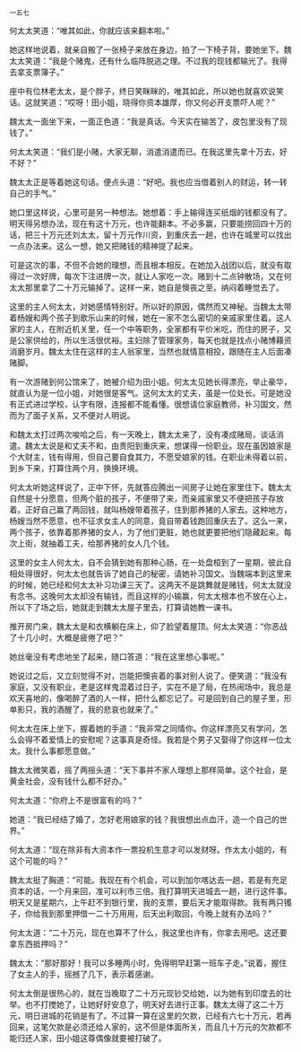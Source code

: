     一五七 

   何太太笑道：“唯其如此，你就应该来翻本啦。”

   她这样地说着，就亲自搬了一张椅子来放在身边，拍了一下椅子背，要她坐下。魏太太笑道：“我是个赌鬼，还有什么临阵脱逃之理。不过我的现钱都输光了。我得去拿支票簿子。”

   座中有位林老太太，是个胖子，终日笑眯眯的，唯其如此，所以她也就喜欢说笑话。这就笑道：“哎呀！田小姐，晓得你资本雄厚，你又何必开支票吓人呢？”

   魏太太一面坐下来，一面正色道：“我是真话。今天实在输苦了，皮包里没有了现钱了。”

   何太太笑道：“我们是小赌，大家无聊，消遣消遣而已。在我这里先拿十万去，好不好？”

   魏太太正是等着她这句话。便点头道：“好吧。我也应当借着别人的财运，转一转自己的手气。”

   她口里这样说，心里可是另一种想法。她想着：手上输得连买纸烟的钱都没有了。明天得另想办法，现在有这十万元，也许能翻本。不必多赢，只要能捞回四十万的话，把三十万元还刘太太，留十万元作川资，到重庆去一趟，也许在城里可以找出一点办法来。这么一想，她又把赌钱的精神提了起来。

   可是这次的事，不但不合她的理想，而且根本相反。在她加入战团以后，就没有取得过一次好牌，每次下注进牌一次，就让人家吃一次。赌到十二点钟散场，又在何太太那里拿了二十万元输掉了。这样一来，她自是懊丧之至。纳闷着睡觉去了。

   这里的主人何太太，对她感情特别好。所以好的原因，偶然而又神秘。当魏太太带着杨嫂和两个孩子到歌乐山来的时候，她在一家不怎么密切的亲戚家里住着。这人家的主人，在附近机关里，任一个中等职务，全家都有平价米吃，而住的房子，又是公家供给的，所以生活很优裕。主妇除了管理家务，每天也就是找点小赌博藉资消磨岁月。魏太太住在这样的主人翁家里，当然也就情意相投，跟随在主人后面凑赌脚。

   有一次游赌到何公馆来了，她被介绍为田小姐。何太太见她长得漂亮，举止豪华，就直认为是一位小姐，对她很是客气。这何太太的丈夫，虽是一位处长。可是她没有正式进过学校，认字有限，连报都不能看懂。很想请位家庭教师，补习国文，然而为了面子关系，又不便对人明说。

   和魏太太打过两次唆哈之后，有一天晚上，魏太太来了，没有凑成赌局，谈话消遣。魏太太说是和丈夫不和，由贵阳到重庆来，想谋得一份职业。现在虽因娘家是个大财主，钱有得用，但自己要自食其力，不愿受娘家的钱。在职业未得着以前，到乡下来，打算住两个月，换换环境。

   何太太听她这样说了，正中下怀，先就答应腾出一间房子让她在家里住下。魏太太自然是十分愿意，但两个脏的孩子，不便带了来，而亲戚家里又不便把孩子存放着。正好自己赢了两回钱，就叫杨嫂带着孩子，住到那养猪的人家去。这种地方，杨嫂当然不愿意，也不征求女主人的同意，竟自带着钱跑回重庆去了。这么一来，两个孩子，依靠着那养猪的女人，为了他们更脏，她也就更要把他们隐藏起来。每次上街，就抽着工夫，给那养猪的女人几个钱。

   这里的女主人何太太，自不会猜到她有那种心肠，在一处盘桓到了一星期，彼此自相处得很好，何太太也就告诉了她自己的秘密，请她补习国文。当魏端本到这里来的时候，她已经和何太太补习功课三天了。这两天不是跳舞就是赌钱，何太太就没有念书。这晚何太太却没有输钱，而且这样的小输赢，何太太根本也不放在心上，所以下了场之后，她就走到魏太太屋子里去，打算请她教一课书。

   推开房门来，魏太太是和衣横躺在床上，仰了脸望着屋顶。何太太笑道：“你恶战了十几小时，大概是疲倦了吧？”

   她丝毫没有考虑地坐了起来，随口答道：“我在这里想心事呢。”

   她说过之后，又立刻觉得不对，岂能把懊丧着的事对别人说了。便笑道：“我没有家庭，又没有职业，老是这样鬼混着过日子，实在不是了局，在热闹场中，我总是欢天喜地的，像喝醉了酒的人一样，把什么都忘记了。可是回到自己的屋子里，形单影只，我的酒醒了，我的悲哀也就来了。”

   何太太在床上坐下，握着她的手道：“我非常之同情你。你这样漂亮又有学问，怎么会得不着爱情上的安慰呢？这事真是奇怪。我若是个男子又娶得了你这样一位太太。我什么事都愿意做。”

   魏太太微笑着，摇了两摇头道：“天下事并不家人理想上那样简单。这个社会，是黄金社会，没有钱什么都不好办。”

   何太太道：“你府上不是很富有的吗？”

   她道：“我已经结了婚了，怎好老用娘家的钱？我很想出点血汗，造一个自己的世界。”

   何太太道：“现在除非有大资本作一票投机生意才可以发财呀。作太太小姐的，有这个可能的吗？”

   魏太太挺了胸道：“可能。我现在有个机会，可以到加尔喀达去一趟，若是有充足资本的话，一个月来回，准可以利市三倍。我打算明天进城去一趟，进行这件事。明天又是星期六，上午赶不到银行里，我的支票，要后天才能取得款。我有两只镯子，你给我到那里押借一二十万用用，后天出利取回，今晚上就有办法吗？”

   何太太道：“二十万元，现在也算不了什么，我这里也许有，你拿去用吧。这还要拿东西抵押吗？”

   魏太太：“那好那好！我可以多睡两小时，免得明早赶第一班车子走。”说着，握住了女主人的手，摇撼了几下，表示着感谢。

   何太太倒是很热心的，就在当晚取了二十万元现钞交给她，以为她有到印度去的壮举。也不打搅她了，让她好好安息了，明天好去进行正事。魏太太得了这二十万元，明日进城的花销是有了。不过算一算在这里的欠款，已经有六七十万元，若再回来，这笔欠款是必须还给人家的，这不但是体面所关，而且几十万元的欠款都不能归还人家，田小姐这尊偶像就要被打破了。

